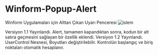 # Winform-Popup-Alert
Winform Uygulamaları için Alttan Çıkan Uyarı Penceresi
![islem](https://github.com/Argeolog/Winform-Popup-Alert/assets/104566717/0718df2d-5ce8-435f-a8f2-67ce5cf194ff)

Versiyon 1.1 Yayınlandı.
Alert, tamamen kapandıktan sonra, kodun bir alt satıra geçmesini sağlayan bir özellik eklendi.
Versiyon 1.2 Yayınlandı.
UserControl Nesnesi, Boyutları değiştirilebilir. Kontrolün başlangıç ve biriş noktaları otomatik hesaplanır.
